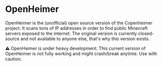 # OpenHeimer
OpenHeimer is the (unofficial) open source version of the Copenheimer project. It scans tons of IP addresses in order to find public Minecraft servers exposed to the internet. The original version is currently closed-source and not available to anyone else, that's why this version exists.

:warning: OpenHeimer is under heavy development. This current version of OpenHeimer is not fully working and might crash/break anytime. Use with caution.
